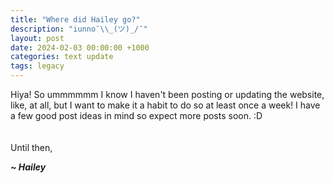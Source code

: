 ```yaml
---
title: "Where did Hailey go?"
description: "iunno¯\\_(ツ)_/¯"
layout: post
date: 2024-02-03 00:00:00 +1000
categories: text update
tags: legacy
---
```

Hiya! So ummmmmm I know I haven't been posting or updating the website, like, at all, but I want to make it a habit to do so at least once a week! I have a few good post ideas in mind so expect more posts soon. :D
<br>
<br>
<br>
Until then,

***~ Hailey***